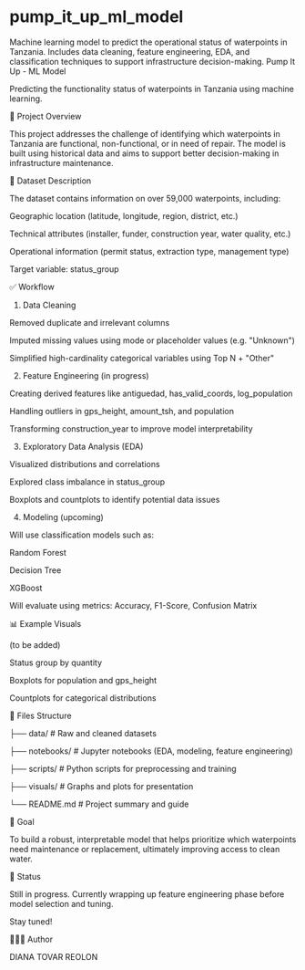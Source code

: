 # pump_it_up_ml_model
Machine learning model to predict the operational status of waterpoints in Tanzania. Includes data cleaning, feature engineering, EDA, and classification techniques to support infrastructure decision-making.
Pump It Up - ML Model

Predicting the functionality status of waterpoints in Tanzania using machine learning.

📌 Project Overview

This project addresses the challenge of identifying which waterpoints in Tanzania are functional, non-functional, or in need of repair. The model is built using historical data and aims to support better decision-making in infrastructure maintenance.

📂 Dataset Description

The dataset contains information on over 59,000 waterpoints, including:

Geographic location (latitude, longitude, region, district, etc.)

Technical attributes (installer, funder, construction year, water quality, etc.)

Operational information (permit status, extraction type, management type)

Target variable: status_group

✅ Workflow

1. Data Cleaning

Removed duplicate and irrelevant columns

Imputed missing values using mode or placeholder values (e.g. "Unknown")

Simplified high-cardinality categorical variables using Top N + "Other"

2. Feature Engineering (in progress)

Creating derived features like antiguedad, has_valid_coords, log_population

Handling outliers in gps_height, amount_tsh, and population

Transforming construction_year to improve model interpretability

3. Exploratory Data Analysis (EDA)

Visualized distributions and correlations

Explored class imbalance in status_group

Boxplots and countplots to identify potential data issues

4. Modeling (upcoming)

Will use classification models such as:

Random Forest

Decision Tree

XGBoost

Will evaluate using metrics: Accuracy, F1-Score, Confusion Matrix

📊 Example Visuals

(to be added)

Status group by quantity

Boxplots for population and gps_height

Countplots for categorical distributions

📁 Files Structure

├── data/                 # Raw and cleaned datasets

├── notebooks/            # Jupyter notebooks (EDA, modeling, feature engineering)

├── scripts/              # Python scripts for preprocessing and training

├── visuals/              # Graphs and plots for presentation

└── README.md             # Project summary and guide


🚀 Goal

To build a robust, interpretable model that helps prioritize which waterpoints need maintenance or replacement, ultimately improving access to clean water.

📌 Status

Still in progress. Currently wrapping up feature engineering phase before model selection and tuning.

Stay tuned!

👩🏽‍💻 Author

DIANA TOVAR REOLON
